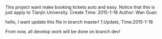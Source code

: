 This project want make booking tickets auto and easy.
Notice that this is just apply to Tianjin University.
Create Time: 2015-1-18
Author: Wan Guan

hello, I want update this file in branch master!
1.Update, Time:2015-1-18

From now, all develop work will be done on branch dev!
